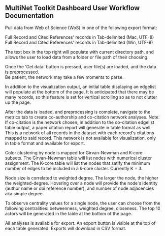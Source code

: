 ## MultiNet Toolkit Dashboard User Workflow Documentation

Pull data from Web of Science (WoS) in one of the following export format: 

  Full Record and Cited References' records in Tab-delimited (Mac, UTF-8)
  Full Record and Cited References' records in Tab-delimited (Win, UTF-8)

The text box in the top right will populate with current directory path, and allows the user to load data from a folder or file path of their choosing.

Once the 'Get data' button is pressed, user file(s) are loaded, and the data is preprocessed.  
Be patient, the network may take a few moments to parse.    

In addition to the visualization output, an initial table displaying an edgelist will populate at the bottom of the page.  It is anticipated that there may be many records, so this feature is set for vertical scrolling so as to not clutter up the page.

After the data is loaded, and preprocessing is complete, navigate to the metrics tab to create co-authorship and co-citation network analyses.
Note: If co-citation is the network chosen, in addition to the co-citation edgelist table output, a paper citation report will generate in table format as well.  This is a network of all records in the dataset with each record's citations mapped to said record.  This network is not available for visualization, only in table format and available for export.

Color clustering by node is mapped for Girvan-Newman and K-core subsets. 
The Girvan-Newman table will list nodes with numerical cluster assignment.
The K-core table will list the nodes that satify the minimum number of edges to be included in a k-core cluster.  Currently K = 3.

Node size is correlated to weighted degree.  The larger the node, the higher the weighted-degree.
Hovering over a node will provide the node's identity (author name or doi reference number), and number of node adjacencies aka simple degree.

To observe centrality values for a single node, the user can choose from the following centralities: betweenness, weighted degree, closeness. The top 10 actors will be generated in the table at the bottom of the page.

All analyses is available for export. An export button is visible at the top of each table generated.  Exports will download in CSV format.






